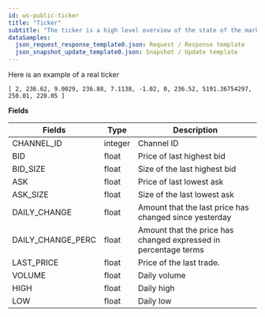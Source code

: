 ```yaml
---
id: ws-public-ticker
title: "Ticker"
subtitle: "The ticker is a high level overview of the state of the market. It shows you the current best bid and ask, as well as the last trade price. It also includes information such as daily volume and how much the price has moved over the last day."
dataSamples:
  json_request_response_template0.json: Request / Response template
  json_snapshot_update_template0.json: Snapshot / Update template
---
```


Here is an example of a real ticker

`[ 2, 236.62, 9.0029, 236.88, 7.1138, -1.02, 0, 236.52, 5191.36754297, 250.01, 220.05 ]`


**Fields**

Fields | Type | Description
--- | --- | ---
CHANNEL_ID | integer | Channel ID
BID  |  float  |  Price of last highest bid
BID_SIZE  |  float  |  Size of the last highest bid
ASK  |  float  |  Price of last lowest ask
ASK_SIZE  |  float  |  Size of the last lowest ask
DAILY_CHANGE  |  float  |  Amount that the last price has changed since yesterday
DAILY_CHANGE_PERC  |  float  |  Amount that the price has changed expressed in percentage terms
LAST_PRICE  |  float  |  Price of the last trade.
VOLUME  |  float  |  Daily volume
HIGH  |  float  |  Daily high
LOW  |  float  |  Daily low
